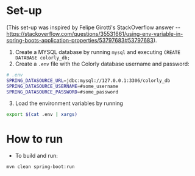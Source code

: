 # Set-up

(This set-up was inspired by Felipe Girotti's StackOverflow answer -- https://stackoverflow.com/questions/35531661/using-env-variable-in-spring-boots-application-properties/53797683#53797683).

1. Create a MYSQL database by running `mysql` and executing `CREATE DATABASE colorly_db;`
2. Create a `.env` file with the Colorly database username and password:
```bash
# .env
SPRING_DATASOURCE_URL=jdbc:mysql://127.0.0.1:3306/colorly_db
SPRING_DATASOURCE_USERNAME=#some_username
SPRING_DATASOURCE_PASSWORD=#some_password
```
3. Load the environment variables by running
```bash
export $(cat .env | xargs)
```

# How to run

- To build and run:
```bash
mvn clean spring-boot:run
```
